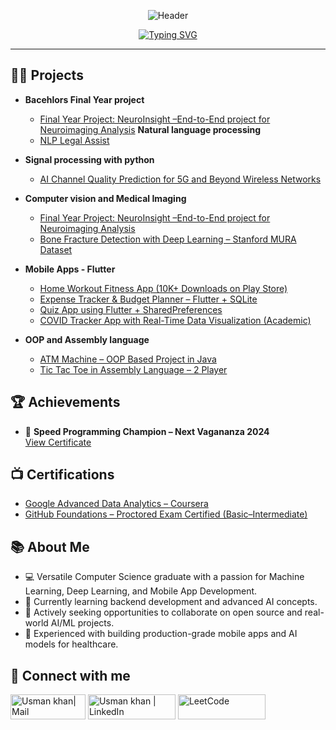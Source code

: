 <div align="center">

![Header](https://capsule-render.vercel.app/api?type=waving&color=gradient&customColorList=0,2,2,5,30&height=200&section=header&text=USMAN%20KHAN&fontSize=50&fontColor=fff&animation=twinkling&fontAlignY=35&desc=AI%20Enthusiast%20•%20Mobile%20App%20Developer%20•%2010K+%20+%20Downloads%20on%20Playstore&descAlignY=55&descSize=16)

</div>

<div align="center">

[![Typing SVG](https://readme-typing-svg.herokuapp.com?font=JetBrains+Mono&size=25&duration=3000&pause=1000&color=00D4AA&center=true&vCenter=true&width=600&lines=Building+AI+Solutions+%F0%9F%A7%A0;Mobile+Apps+Developer+%F0%9F%93%B1;10K%2B+App+Downloads+%F0%9F%9A%80;Speed+Programming+Champion+%F0%9F%8F%86)](https://git.io/typing-svg)

</div>

---

<h2>👩‍💻 Projects</h2>

- <b>Bacehlors Final Year project</b>
  - [Final Year Project: NeuroInsight –End-to-End project for Neuroimaging Analysis](https://github.com/UsmanK7/Neuro-Insight)
<b>Natural language processing</b>
  - [NLP Legal Assist](https://github.com/UsmanK7/NLP-LegalAssist)


- <b>Signal processing with python</b>
  - [AI Channel Quality Prediction for 5G and Beyond Wireless Networks](https://github.com/UsmanK7/AI-channel-quality-prediction)
 
- <b>Computer vision and Medical Imaging</b>
  - [Final Year Project: NeuroInsight –End-to-End project for Neuroimaging Analysis](https://github.com/UsmanK7/Neuro-Insight)
  - [Bone Fracture Detection with Deep Learning – Stanford MURA Dataset](https://github.com/UsmanK7/Brain-fracture-detection)

- <b>Mobile Apps - Flutter</b>
  - [Home Workout Fitness App (10K+ Downloads on Play Store)](https://play.google.com/store/apps/details?id=com.homeworkout.body.fitvategain)
  - [Expense Tracker & Budget Planner – Flutter + SQLite](https://github.com/UsmanK7/expense_tracker_budget)
  - [Quiz App using Flutter + SharedPreferences](https://github.com/UsmanK7/quiz_app_flutter)
  - [COVID Tracker App with Real-Time Data Visualization (Academic)](https://github.com/UsmanK7/Covid_Tracker) <!-- Create repo if missing -->

- <b>OOP and Assembly language </b>
  - [ATM Machine – OOP Based Project in Java](https://github.com/UsmanK7/ATM-Machine) <!-- Create repo if missing -->
  - [Tic Tac Toe in Assembly Language – 2 Player](https://github.com/UsmanK7/TicTacToe-Assembly) <!-- Create repo if missing -->

<h2>🏆 Achievements</h2>

- 🥇 **Speed Programming Champion – Next Vagananza 2024**  
  [View Certificate](https://raw.githubusercontent.com/UsmanK7/UsmanK7/refs/heads/main/coding_competition_win_certifcate.jpg)

<h2>📺 Certifications</h2>

- [Google Advanced Data Analytics – Coursera](https://www.coursera.org/account/accomplishments/specialization/3RWO1A39NPL6)
- [GitHub Foundations – Proctored Exam Certified (Basic–Intermediate)](https://www.credly.com/badges/70d00156-80b2-4952-914c-9d2d18a99eef/public_url)

<h2>📚 About Me</h2>

- 💻 Versatile Computer Science graduate with a passion for Machine Learning, Deep Learning, and Mobile App Development.
- 🌱 Currently learning backend development and advanced AI concepts.
- 👯 Actively seeking opportunities to collaborate on open source and real-world AI/ML projects.
- 🎯 Experienced with building production-grade mobile apps and AI models for healthcare.

<h2> 🤳 Connect with me</h2>

[<img target="_blank" alt="Usman khan| Mail" width="120px" height="40" src="https://img.shields.io/badge/Gmail-D14836?style=for-the-badge&logo=gmail&logoColor=white" />][mail]
[<img target="_blank" alt="Usman khan | LinkedIn" width="140px" height="40" src="https://img.shields.io/badge/LinkedIn-0077B5?style=for-the-badge&logo=linkedin&logoColor=white" />][linkedin]
[<img target="_blank" alt="LeetCode" width="140px" height="40" src="https://img.shields.io/badge/LeetCode-000000?style=for-the-badge&logo=leetcode&logoColor=yellow" />][leetcode]


[mail]: mailto:musmankhan707@gmail.com
[linkedin]: https://www.linkedin.com/in/usmank7/
[leetcode]: https://leetcode.com/u/usmank7/

